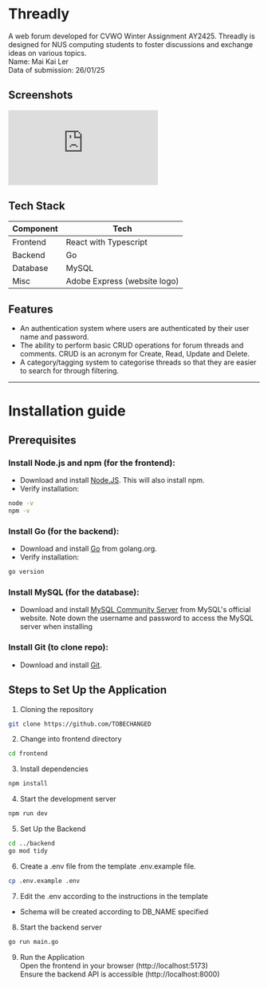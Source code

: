 # Threadly
A web forum developed for CVWO Winter Assignment AY2425. Threadly is designed for NUS computing students to foster discussions and exchange ideas on various topics. <br>
Name: Mai Kai Ler <br>
Data of submission: 26/01/25

## Screenshots
![Screenshots page link](https://github.com/kailermai/Threadly/blob/main/Gallery.md)

## Tech Stack
| Component| Tech |
| ----------- | ----------- |
| Frontend| React with Typescript|
| Backend | Go |
| Database | MySQL |
| Misc | Adobe Express (website logo) |

## Features
- An authentication system where users are authenticated by their user name and password.
- The ability to perform basic CRUD operations for forum threads and comments. CRUD is an acronym for Create, Read, Update and Delete.
- A category/tagging system to categorise threads so that they are easier to search for through filtering.

---

# Installation guide
## Prerequisites
### Install Node.js and npm (for the frontend):
- Download and install [Node.JS](https://nodejs.org/en). This will also install npm.
- Verify installation:
```bash
node -v
npm -v
```

### Install Go (for the backend):
- Download and install [Go](https://go.dev/) from golang.org.
- Verify installation:
```bash
go version
```

### Install MySQL (for the database):
- Download and install [MySQL Community Server](https://dev.mysql.com/downloads/) from MySQL's official website.
Note down the username and password to access the MySQL server when installing

### Install Git (to clone repo):
- Download and install [Git](https://git-scm.com/downloads).

## Steps to Set Up the Application
1. Cloning the repository
```bash
git clone https://github.com/TOBECHANGED
```
2. Change into frontend directory
```bash
cd frontend
```
3. Install dependencies
```bash
npm install
```
4. Start the development server
```bash
npm run dev
```
5. Set Up the Backend
```bash
cd ../backend
go mod tidy
```
6. Create a .env file from the template .env.example file.
```bash
cp .env.example .env
```
7. Edit the .env according to the instructions in the template
  - Schema will be created according to DB_NAME specified
8. Start the backend server
```bash
go run main.go
```
9. Run the Application <br>
Open the frontend in your browser (http://localhost:5173) <br>
Ensure the backend API is accessible (http://localhost:8000)
